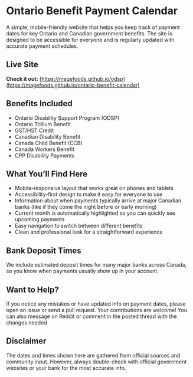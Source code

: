 # Ontario Benefit Payment Calendar

A simple, mobile-friendly website that helps you keep track of payment dates for key Ontario and Canadian government benefits. The site is designed to be accessible for everyone and is regularly updated with accurate payment schedules.

## Live Site
 **Check it out:** [https://magefoods.github.io/odsp](https://magefoods.github.io/ontario-benefit-calendar)

## Benefits Included
- Ontario Disability Support Program (ODSP)
- Ontario Trillium Benefit
- GST/HST Credit
- Canadian Disability Benefit
- Canada Child Benefit (CCB)
- Canada Workers Benefit
- CPP Disability Payments

## What You’ll Find Here
- Mobile-responsive layout that works great on phones and tablets
- Accessibility-first design to make it easy for everyone to use
- Information about when payments typically arrive at major Canadian banks (like if they come the night before or early morning)
- Current month is automatically highlighted so you can quickly see upcoming payments
- Easy navigation to switch between different benefits
- Clean and professional look for a straightforward experience

## Bank Deposit Times
We include estimated deposit times for many major banks across Canada, so you know when payments usually show up in your account.

## Want to Help?
If you notice any mistakes or have updated info on payment dates, please open an issue or send a pull request. Your contributions are welcome!
You can also message on Reddit or comment in the posted thread with the changes needed 

## Disclaimer
The dates and times shown here are gathered from official sources and community input. However, always double-check with official government websites or your bank for the most accurate info.

